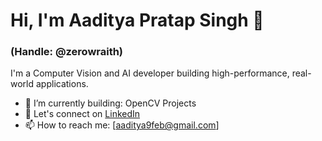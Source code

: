 <!--
**ZeroWraith/zerowraith** is a ✨ _special_ ✨ repository because its `README.md` (this file) appears on your GitHub profile.

Here are some ideas to get you started:

- 🔭 I’m currently working on ...
- 🌱 I’m currently learning ...
- 👯 I’m looking to collaborate on ...
- 🤔 I’m looking for help with ...
- 💬 Ask me about ...
- 📫 How to reach me: ...
- 😄 Pronouns: ...
- ⚡ Fun fact: ...
-->

# Hi, I'm Aaditya Pratap Singh 👋
### (Handle: @zerowraith)

I'm a Computer Vision and AI developer building high-performance, real-world applications.

- 🔭 I’m currently building: OpenCV Projects
- 💼 Let's connect on [LinkedIn](www.linkedin.com/in/aps-cv)
- 📫 How to reach me: [aaditya9feb@gmail.com]
